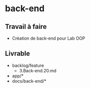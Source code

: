 # back-end

## Travail à faire

- Création de back-end pour Lab OOP

## Livrable

- backlog/feature
  - 3.Back-end.20.md
- app/*
- docs/back-end/*

